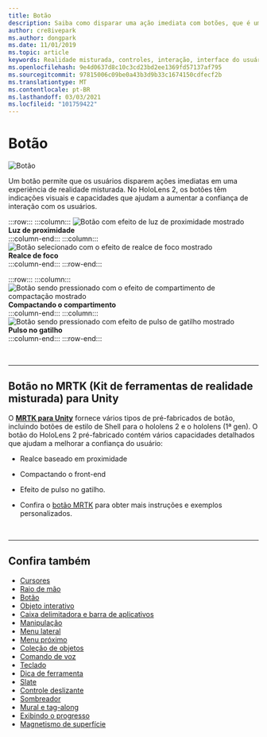 ```yaml
---
title: Botão
description: Saiba como disparar uma ação imediata com botões, que é um dos componentes fundamentais da realidade misturada.
author: cre8ivepark
ms.author: dongpark
ms.date: 11/01/2019
ms.topic: article
keywords: Realidade misturada, controles, interação, interface do usuário, UX, headset de realidade misturada, headset da realidade mista do Windows, headset da realidade virtual, HoloLens, MRTK, kit de ferramentas de realidade misturada, botão
ms.openlocfilehash: 9e4d0637d8c10c3cd23bd2ee1369fd57137af795
ms.sourcegitcommit: 97815006c09be0a43b3d9b33c1674150cdfecf2b
ms.translationtype: MT
ms.contentlocale: pt-BR
ms.lasthandoff: 03/03/2021
ms.locfileid: "101759422"
---
```

# <a name="button"></a>Botão

![Botão](images/UX_Hero_Button.jpg)

Um botão permite que os usuários disparem ações imediatas em uma experiência de realidade misturada. No HoloLens 2, os botões têm indicações visuais e capacidades que ajudam a aumentar a confiança de interação com os usuários. 

:::row:::
    :::column:::
       ![Botão com efeito de luz de proximidade mostrado](images/UX_Button_Affordance_ProximityLight.jpg)<br>
       **Luz de proximidade**<br>
    :::column-end:::
    :::column:::
       ![Botão selecionado com o efeito de realce de foco mostrado](images/UX_Button_Affordance_FocusHighlight.jpg)<br>
        **Realce de foco**<br>
    :::column-end:::
:::row-end:::

:::row:::
    :::column:::
       ![Botão sendo pressionado com o efeito de compartimento de compactação mostrado](images/UX_Button_Affordance_Compression.jpg)<br>
       **Compactando o compartimento**<br>
    :::column-end:::
    :::column:::
       ![Botão sendo pressionado com efeito de pulso de gatilho mostrado](images/UX_Button_Affordance_Pulse.jpg)<br>
        **Pulso no gatilho**<br>
    :::column-end:::
:::row-end:::

<br>

---

## <a name="button-in-mrtkmixed-reality-toolkit-for-unity"></a>Botão no MRTK (Kit de ferramentas de realidade misturada) para Unity
O **[MRTK para Unity](https://github.com/Microsoft/MixedRealityToolkit-Unity)** fornece vários tipos de pré-fabricados de botão, incluindo botões de estilo de Shell para o hololens 2 e o hololens (1ª gen). O botão do HoloLens 2 pré-fabricado contém vários capacidades detalhados que ajudam a melhorar a confiança do usuário:

* Realce baseado em proximidade
* Compactando o front-end
* Efeito de pulso no gatilho.

* Confira o [botão MRTK](https://docs.microsoft.com/windows/mixed-reality/mrtk-docs/features/ux-building-blocks/button.md) para obter mais instruções e exemplos personalizados.

<br>

---

## <a name="see-also"></a>Confira também

* [Cursores](cursors.md)
* [Raio de mão](point-and-commit.md)
* [Botão](button.md)
* [Objeto interativo](interactable-object.md)
* [Caixa delimitadora e barra de aplicativos](app-bar-and-bounding-box.md)
* [Manipulação](direct-manipulation.md)
* [Menu lateral](hand-menu.md)
* [Menu próximo](near-menu.md)
* [Coleção de objetos](object-collection.md)
* [Comando de voz](voice-input.md)
* [Teclado](keyboard.md)
* [Dica de ferramenta](tooltip.md)
* [Slate](slate.md)
* [Controle deslizante](slider.md)
* [Sombreador](shader.md)
* [Mural e tag-along](billboarding-and-tag-along.md)
* [Exibindo o progresso](progress.md)
* [Magnetismo de superfície](surface-magnetism.md)
